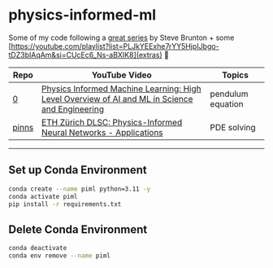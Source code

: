 # physics-informed-ml
Some of my code following a [great series](https://youtube.com/playlist?list=PLMrJAkhIeNNQ0BaKuBKY43k4xMo6NSbBa&si=GRhFsR1xLx1ofiPV) by Steve Brunton + some [https://youtube.com/playlist?list=PLJkYEExhe7rYY5HjpIJbgo-tDZ3bIAqAm&si=CUcEc6_Ns-aBXIK8](extras) 🤖


| Repo | YouTube Video | Topics |
| -- | -- | -- |
| [0](mycode/0/) | [Physics Informed Machine Learning: High Level Overview of AI and ML in Science and Engineering](https://youtu.be/JoFW2uSd3Uo?si=DuGRKbJatoM7Cyy1) | pendulum equation |
| [pinns](mycode/pinns/) | [ETH Zürich DLSC: Physics-Informed Neural Networks - Applications](https://youtu.be/IDIv92Z6Qvc?si=sOmL46aNm4AXoyV9) | PDE solving |


---
## Set up Conda Environment

```sh
conda create --name piml python=3.11 -y
conda activate piml
pip install -r requirements.txt
```

## Delete Conda Environment

```sh
conda deactivate
conda env remove --name piml
```
